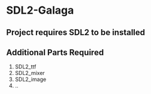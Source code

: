 # SDL2-Galaga

Project requires SDL2 to be installed
----

Additional Parts Required
----

1. SDL2_ttf
2. SDL2_mixer
3. SDL2_image
4. ..
